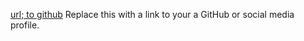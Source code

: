 [url; to github](https://github.com/) Replace this with a link to your a GitHub or social media profile.
